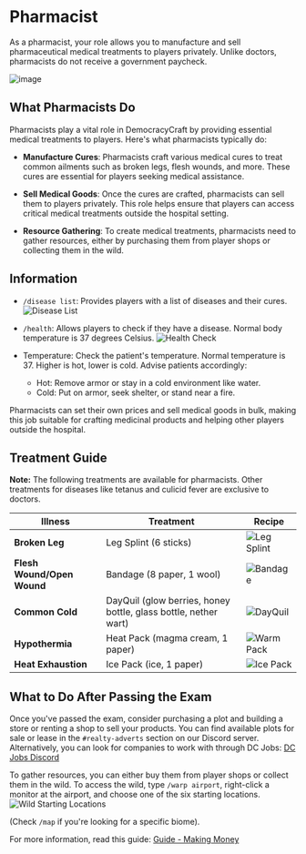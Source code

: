 # Pharmacist

As a pharmacist, your role allows you to manufacture and sell pharmaceutical medical treatments to players privately. Unlike doctors, pharmacists do not receive a government paycheck.

![image](https://i.imgur.com/8guW7QV.png)

## What Pharmacists Do

Pharmacists play a vital role in DemocracyCraft by providing essential medical treatments to players. Here's what pharmacists typically do:

- **Manufacture Cures**: Pharmacists craft various medical cures to treat common ailments such as broken legs, flesh wounds, and more. These cures are essential for players seeking medical assistance.

- **Sell Medical Goods**: Once the cures are crafted, pharmacists can sell them to players privately. This role helps ensure that players can access critical medical treatments outside the hospital setting.

- **Resource Gathering**: To create medical treatments, pharmacists need to gather resources, either by purchasing them from player shops or collecting them in the wild. 

## Information

- `/disease list`: Provides players with a list of diseases and their cures.
  ![Disease List](https://i.imgur.com/qPJINqa.png)

- `/health`: Allows players to check if they have a disease. Normal body temperature is 37 degrees Celsius.
  ![Health Check](https://i.imgur.com/nb2bkVO.png)

- Temperature: Check the patient's temperature. Normal temperature is 37. Higher is hot, lower is cold. Advise patients accordingly: 
  - Hot: Remove armor or stay in a cold environment like water.
  - Cold: Put on armor, seek shelter, or stand near a fire.

Pharmacists can set their own prices and sell medical goods in bulk, making this job suitable for crafting medicinal products and helping other players outside the hospital.

## Treatment Guide

**Note:** The following treatments are available for pharmacists. Other treatments for diseases like tetanus and culicid fever are exclusive to doctors.

| Illness                    | Treatment                                                       | Recipe                                         |
|----------------------------|-----------------------------------------------------------------|------------------------------------------------|
| **Broken Leg**             | Leg Splint (6 sticks)                                           | ![Leg Splint](https://i.imgur.com/4dAmxDy.png) |
| **Flesh Wound/Open Wound** | Bandage (8 paper, 1 wool)                                       | ![Bandage](https://i.imgur.com/AnooKCM.png)    |
| **Common Cold**            | DayQuil (glow berries, honey bottle, glass bottle, nether wart) | ![DayQuil](https://i.imgur.com/eHv2u7z.png)    |
| **Hypothermia**            | Heat Pack (magma cream, 1 paper)                                | ![Warm Pack](https://i.imgur.com/cZKkBbo.png)  |
| **Heat Exhaustion**        | Ice Pack (ice, 1 paper)                                         | ![Ice Pack](https://i.imgur.com/oxjYPpt.png)   |

## What to Do After Passing the Exam

Once you've passed the exam, consider purchasing a plot and building a store or renting a shop to sell your products. You can find available plots for sale or lease in the `#realty-adverts` section on our Discord server. Alternatively, you can look for companies to work with through DC Jobs:
[DC Jobs Discord](https://discord.gg/Q8rNjddjjh)

To gather resources, you can either buy them from player shops or collect them in the wild. To access the wild, type `/warp airport`, right-click a monitor at the airport, and choose one of the six starting locations.
![Wild Starting Locations](https://i.imgur.com/HGY905O.png)

(Check `/map` if you're looking for a specific biome).

For more information, read this guide: [Guide - Making Money](https://democracycraft.net/threads/making-money.1410/)
